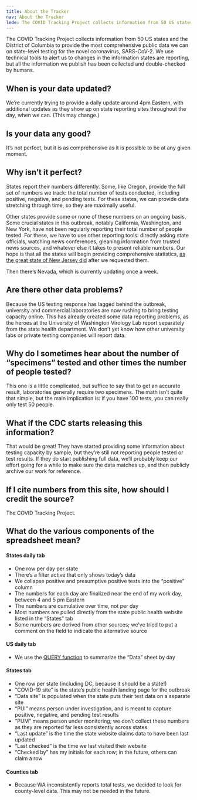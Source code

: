 ```yaml
---
title: About the Tracker
nav: About the Tracker
lede: The COVID Tracking Project collects information from 50 US states and the District of Columbia to provide the most comprehensive public data we can on state-level testing for the novel coronavirus, SARS-CoV-2. We use technical tools to alert us to changes in the information states are reporting, but all the information we publish has been collected and double-checked by humans.
---
```

The COVID Tracking Project collects information from 50 US states and the District of Columbia to provide the most comprehensive public data we can on state-level testing for the novel coronavirus, SARS-CoV-2. We use technical tools to alert us to changes in the information states are reporting, but all the information we publish has been collected and double-checked by humans.

## When is your data updated?

We’re currently trying to provide a daily update around 4pm Eastern, with additional updates as they show up on state reporting sites throughout the day, when we can. (This may change.)

## Is your data any good?

It’s not perfect, but it is as comprehensive as it is possible to be at any given moment.

## Why isn’t it perfect?

States report their numbers differently. Some, like Oregon, provide the full set of numbers we track: the total number of tests conducted, including positive, negative, and pending tests. For these states, we can provide data stretching through time, so they are maximally useful.

Other states provide some or none of these numbers on an ongoing basis. Some crucial states in this outbreak, notably California, Washington, and New York, have not been regularly reporting their total number of people tested. For these, we have to use other reporting tools: directly asking state officials, watching news conferences, gleaning information from trusted news sources, and whatever else it takes to present reliable numbers. Our hope is that all the states will begin providing comprehensive statistics, [as the great state of New Jersey did](https://twitter.com/GunaRockYa/status/1236439135575052288?s=20) after we requested them.

Then there’s Nevada, which is currently updating once a week.

## Are there other data problems?

Because the US testing response has lagged behind the outbreak, university and commercial laboratories are now rushing to bring testing capacity online. This has already created some data reporting problems, as the heroes at the University of Washington Virology Lab report separately from the state health department. We don’t yet know how other university labs or private testing companies will report data.

## Why do I sometimes hear about the number of “specimens” tested and other times the number of people tested?

This one is a little complicated, but suffice to say that to get an accurate result, laboratories generally require two specimens. The math isn’t quite that simple, but the main implication is: if you have 100 tests, you can really only test 50 people.

## What if the CDC starts releasing this information?

That would be great! They have started providing some information about testing capacity by sample, but they’re still not reporting people tested or test results. If they do start publishing full data, we’ll probably keep our effort going for a while to make sure the data matches up, and then publicly archive our work for reference.

## If I cite numbers from this site, how should I credit the source?

The COVID Tracking Project.

## What do the various components of the spreadsheet mean?

#### States daily tab

* One row per day per state
* There’s a filter active that only shows today’s data
* We collapse positive and presumptive positive tests into the “positive” column
* The numbers for each day are finalized near the end of my work day, between 4 and 5 pm Eastern
* The numbers are cumulative over time, not per day
* Most numbers are pulled directly from the state public health website listed in the “States” tab
* Some numbers are derived from other sources; we’ve tried to put a comment on the field to indicate the alternative source

#### US daily tab

* We use the [QUERY function](https://support.google.com/docs/answer/3093343?hl=en) to summarize the “Data” sheet by day

#### States tab

* One row per state (including DC, because it should be a state!)
* “COVID-19 site” is the state’s public health landing page for the outbreak
* “Data site” is populated when the state puts their test data on a separate site
* “PUI” means person under investigation, and is meant to capture positive, negative, and pending test results
* “PUM” means person under monitoring; we don’t collect these numbers as they are reported far less consistently across states
* “Last update” is the time the state website claims data to have been last updated
* “Last checked” is the time we last visited their website
* “Checked by” has my initials for each row; in the future, others can claim a row

#### Counties tab

* Because WA inconsistently reports total tests, we decided to look for county-level data. This may not be needed in the future.